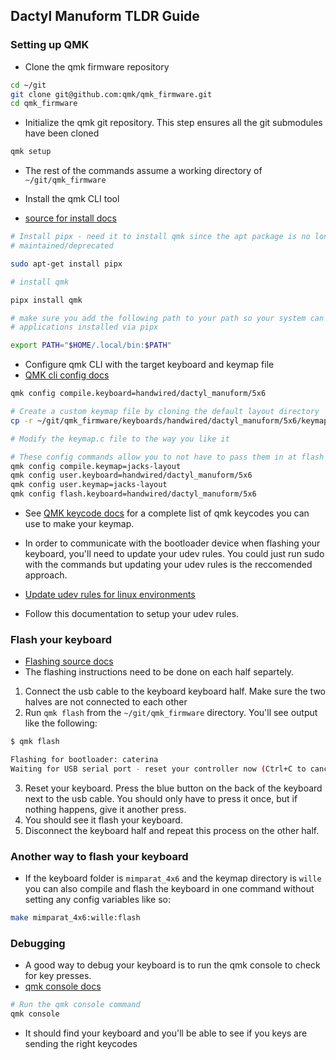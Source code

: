 ## Dactyl Manuform TLDR Guide

### Setting up QMK

- Clone the qmk firmware repository

```bash
cd ~/git
git clone git@github.com:qmk/qmk_firmware.git
cd qmk_firmware
```

- Initialize the qmk git repository. This step ensures all the git submodules have been cloned

```bash
qmk setup
```

- The rest of the commands assume a working directory of `~/git/qmk_firmware`

- Install the qmk CLI tool
- [source for install docs](https://github.com/qmk/qmk_fpm)

```bash
# Install pipx - need it to install qmk since the apt package is no longer
# maintained/deprecated

sudo apt-get install pipx

# install qmk

pipx install qmk

# make sure you add the following path to your path so your system can find
# applications installed via pipx

export PATH="$HOME/.local/bin:$PATH"
```

- Configure qmk CLI with the target keyboard and keymap file
- [QMK cli config docs](https://github.com/qmk/qmk_firmware/blob/master/docs/cli_configuration.md#cli-documentation-qmk-config)

```bash
qmk config compile.keyboard=handwired/dactyl_manuform/5x6

# Create a custom keymap file by cloning the default layout directory
cp -r ~/git/qmk_firmware/keyboards/handwired/dactyl_manuform/5x6/keymaps/default ~/git/qmk_firmware/keyboards/handwired/dactyl_manuform/5x6/keymaps/jacks-config

# Modify the keymap.c file to the way you like it

# These config commands allow you to not have to pass them in at flash or compile time
qmk config compile.keymap=jacks-layout
qmk config user.keyboard=handwired/dactyl_manuform/5x6
qmk config user.keymap=jacks-layout
qmk config flash.keyboard=handwired/dactyl_manuform/5x6

```

- See [QMK keycode docs](https://github.com/qmk/qmk_firmware/blob/master/docs/keycodes.md) for a complete list of qmk keycodes you can use to make your keymap.

- In order to communicate with the bootloader device when flashing your keyboard, you'll need to update your udev rules. You could just run sudo with the commands but updating your udev rules is the reccomended approach.
- [Update udev rules for linux environments](https://github.com/qmk/qmk_firmware/blob/master/docs/faq_build.md#linux-udev-rules-linux-udev-rules)
- Follow this documentation to setup your udev rules.

### Flash your keyboard

- [Flashing source docs](https://github.com/qmk/qmk_firmware/blob/master/docs/newbs_flashing.md#flash-your-keyboard-from-the-command-line)
- The flashing instructions need to be done on each half separtely.

1. Connect the usb cable to the keyboard keyboard half. Make sure the two halves are not connected to each other
2. Run `qmk flash` from the `~/git/qmk_firmware` directory. You'll see output like the following:

```bash
$ qmk flash

Flashing for bootloader: caterina
Waiting for USB serial port - reset your controller now (Ctrl+C to cancel)..........
```

3. Reset your keyboard. Press the blue button on the back of the keyboard next to the usb cable. You should only have to press it once, but if nothing happens, give it another press.
4. You should see it flash your keyboard.
5. Disconnect the keyboard half and repeat this process on the other half.

### Another way to flash your keyboard

- If the keyboard folder is `mimparat_4x6` and the keymap directory is `wille` you can also compile and flash the keyboard in one command without setting any config variables like so:

```bash
make mimparat_4x6:wille:flash
```

### Debugging

- A good way to debug your keyboard is to run the qmk console to check for key presses.
- [qmk console docs](https://docs.qmk.fm/cli_commands#qmk-console)

```bash
# Run the qmk console command
qmk console
```

- It should find your keyboard and you'll be able to see if you keys are sending the right keycodes
